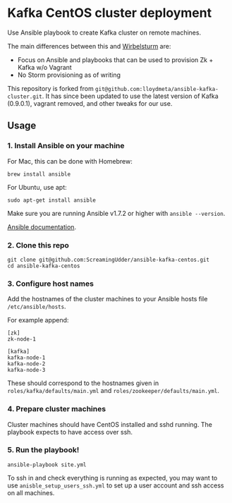 # Kafka CentOS cluster deployment

Use Ansible playbook to create Kafka cluster on remote machines.

The main differences between this and [Wirbelsturm](https://github.com/miguno/wirbelsturm) are:

- Focus on Ansible and playbooks that can be used to provision Zk + Kafka w/o Vagrant
- No Storm provisioning as of writing

This repository is forked from `git@github.com:lloydmeta/ansible-kafka-cluster.git`. It has since been updated to use the latest version of Kafka (0.9.0.1), vagrant removed, and other tweaks for our use.

## Usage

### 1. Install Ansible on your machine

For Mac, this can be done with Homebrew:
```
brew install ansible
```

For Ubuntu, use apt:
```
sudo apt-get install ansible
```

Make sure you are running Ansible v1.7.2 or higher with `ansible --version`.

[Ansible documentation](http://docs.ansible.com/intro_installation.html).

### 2. Clone this repo

```
git clone git@github.com:ScreamingUdder/ansible-kafka-centos.git
cd ansible-kafka-centos
```

### 3. Configure host names

Add the hostnames of the cluster machines to your Ansible hosts file `/etc/ansible/hosts`.

For example append:
```
[zk]
zk-node-1

[kafka]
kafka-node-1
kafka-node-2
kafka-node-3
```

These should correspond to the hostnames given in `roles/kafka/defaults/main.yml` and `roles/zookeeper/defaults/main.yml`.

### 4. Prepare cluster machines

Cluster machines should have CentOS installed and sshd running. The playbook expects to have access over ssh.

### 5. Run the playbook!

```
ansible-playbook site.yml
```

To ssh in and check everything is running as expected, you may want to use `anisble_setup_users_ssh.yml` to set up a user account and ssh access on all machines.
